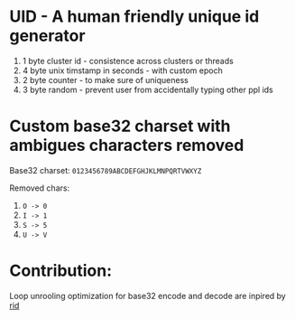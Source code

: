 # UID - A human friendly unique id generator
1. 1 byte cluster id - consistence across clusters or threads
1. 4 byte unix timstamp in seconds - with custom epoch
1. 2 byte counter - to make sure of uniqueness
1. 3 byte random - prevent user from accidentally typing other ppl ids

# Custom base32 charset with ambigues characters removed
Base32 charset: `0123456789ABCDEFGHJKLMNPQRTVWXYZ`

Removed chars:
1. `O -> 0`
1. `I -> 1`
1. `S -> 5`
1. `U -> V`

# Contribution:
Loop unrooling optimization for base32 encode and decode are inpired by [rid](https://github.com/solutionroute/rid)
